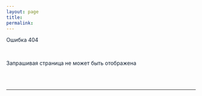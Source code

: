 ```yaml
---
layout: page
title: 
permalink:  
---
```

<style> 
</style>
<!-- Main page-image -->
<!-- Menu image-links -->
<span style="color:#132133">
<p>Ошибка 404</p><br>
<p>Запрашивая страница не может быть отображена </p><br>
  <br>
  

---
<!-- Recources -->

